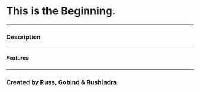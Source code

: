 # This is the Beginning.
---
### Description


---
##### Features


---

### Created by  [Russ](https://github.com/russkd), [Gobind](https://github.com/gotandon) & [Rushindra](https://github.com/rushindra) 
